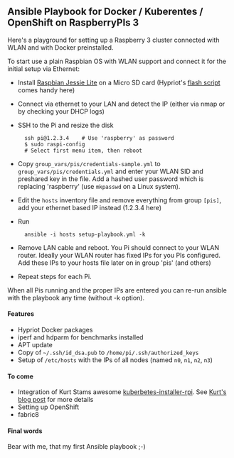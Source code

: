 ## Ansible Playbook for Docker / Kuberentes / OpenShift on RaspberryPIs 3

Here's a playground for setting up a Raspberry 3 cluster connected with WLAN and with Docker preinstalled.

To start use a plain Raspbian OS with WLAN support and connect it for the initial setup via Ethernet:

* Install [Raspbian Jessie Lite](https://www.raspberrypi.org/downloads/raspbian/) on a Micro SD card (Hypriot's [flash script](https://github.com/hypriot/flash) comes handy here)
* Connect via ethernet to your LAN and detect the IP (either via nmap or by checking your DHCP logs)
* SSH to the Pi and resize the disk

        ssh pi@1.2.3.4    # Use 'raspberry' as password
        $ sudo raspi-config
        # Select first menu item, then reboot

* Copy `group_vars/pis/credentials-sample.yml` to `group_vars/pis/credentials.yml` and enter your WLAN SID and preshared key in the file. Add a hashed user password which is replacing 'raspberry' (use `mkpasswd` on a Linux system).
* Edit the `hosts` inventory file and remove everything from group `[pis]`, add your ethernet based IP instead (1.2.3.4 here)
* Run

        ansible -i hosts setup-playbook.yml -k

* Remove LAN cable and reboot. You Pi should connect to your WLAN router. Ideally your WLAN router has fixed IPs for you PIs configured. Add these IPs to your hosts file later on in group 'pis' (and others)
* Repeat steps for each Pi.

When all Pis running and the proper IPs are entered you can re-run ansible with the playbook any time (without -k option).

#### Features

* Hypriot Docker packages
* iperf and hdparm for benchmarks installed
* APT update
* Copy of `~/.ssh/id_dsa.pub` to `/home/pi/.ssh/authorized_keys`
* Setup of `/etc/hosts` with the IPs of all nodes (named `n0`, `n1`, `n2`, `n3`)

#### To come

* Integration of Kurt Stams awesome [kuberbetes-installer-rpi](https://github.com/Project31/kubernetes-installer-rpi). See [Kurt's blog post](https://opensource.com/life/16/2/build-a-kubernetes-cloud-with-raspberry-pi) for more details
* Setting up OpenShift
* fabric8

#### Final words

Bear with me, that my first Ansible playbook ;-)
